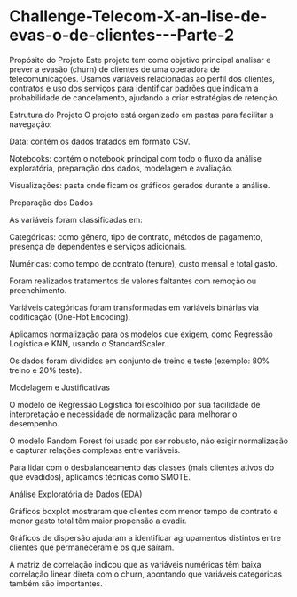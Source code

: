 # Challenge-Telecom-X-an-lise-de-evas-o-de-clientes---Parte-2
Propósito do Projeto
Este projeto tem como objetivo principal analisar e prever a evasão (churn) de clientes de uma operadora de telecomunicações. Usamos variáveis relacionadas ao perfil dos clientes, contratos e uso dos serviços para identificar padrões que indicam a probabilidade de cancelamento, ajudando a criar estratégias de retenção.

Estrutura do Projeto
O projeto está organizado em pastas para facilitar a navegação:

Data: contém os dados tratados em formato CSV.

Notebooks: contém o notebook principal com todo o fluxo da análise exploratória, preparação dos dados, modelagem e avaliação.

Visualizações: pasta onde ficam os gráficos gerados durante a análise.

Preparação dos Dados

As variáveis foram classificadas em:

Categóricas: como gênero, tipo de contrato, métodos de pagamento, presença de dependentes e serviços adicionais.

Numéricas: como tempo de contrato (tenure), custo mensal e total gasto.

Foram realizados tratamentos de valores faltantes com remoção ou preenchimento.

Variáveis categóricas foram transformadas em variáveis binárias via codificação (One-Hot Encoding).

Aplicamos normalização para os modelos que exigem, como Regressão Logística e KNN, usando o StandardScaler.

Os dados foram divididos em conjunto de treino e teste (exemplo: 80% treino e 20% teste).

Modelagem e Justificativas

O modelo de Regressão Logística foi escolhido por sua facilidade de interpretação e necessidade de normalização para melhorar o desempenho.

O modelo Random Forest foi usado por ser robusto, não exigir normalização e capturar relações complexas entre variáveis.

Para lidar com o desbalanceamento das classes (mais clientes ativos do que evadidos), aplicamos técnicas como SMOTE.

Análise Exploratória de Dados (EDA)

Gráficos boxplot mostraram que clientes com menor tempo de contrato e menor gasto total têm maior propensão a evadir.

Gráficos de dispersão ajudaram a identificar agrupamentos distintos entre clientes que permaneceram e os que saíram.

A matriz de correlação indicou que as variáveis numéricas têm baixa correlação linear direta com o churn, apontando que variáveis categóricas também são importantes.
